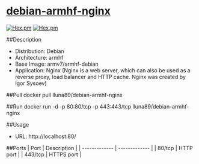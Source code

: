 # [debian-armhf-nginx](https://hub.docker.com/r/lluna89/debian-armhf-nginx/)
[![Hex.pm](https://img.shields.io/docker/stars/lluna89/debian-armhf-nginx.svg)](https://hub.docker.com/r/lluna89/debian-armhf-nginx/)
[![Hex.pm](https://img.shields.io/docker/pulls/lluna89/debian-armhf-nginx.svg)](https://hub.docker.com/r/lluna89/debian-armhf-nginx/)

##Description
- Distribution: Debian
- Architecture: armhf
- Base Image: armv7/armhf-debian
- Application: Nginx (Nginx is a web server, which can also be used as a reverse proxy, load balancer and HTTP cache. Nginx was created by Igor Sysoev)

##Pull
docker pull lluna89/debian-armhf-nginx

##Run
docker run -d -p 80:80/tcp -p 443:443/tcp lluna89/debian-armhf-nginx

##Usage
- URL: http://localhost:80/

##Ports
| Port  | Description |
| ------------- | ------------- |
| 80/tcp  | HTTP port  |
| 443/tcp  | HTTPS port  |

